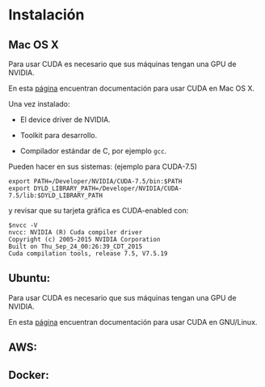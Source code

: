 # Instalación 


## Mac OS X

Para usar CUDA es necesario que sus máquinas tengan una GPU de NVIDIA.

En esta [página](http://docs.nvidia.com/cuda/cuda-getting-started-guide-for-mac-os-x/) encuentran documentación para usar CUDA en Mac OS X.

Una vez instalado:

* El device driver de NVIDIA.

* Toolkit para desarrollo.

* Compilador estándar de C, por ejemplo `gcc`.

Pueden hacer en sus sistemas: (ejemplo para CUDA-7.5)

```
export PATH=/Developer/NVIDIA/CUDA-7.5/bin:$PATH
export DYLD_LIBRARY_PATH=/Developer/NVIDIA/CUDA-7.5/lib:$DYLD_LIBRARY_PATH
```

y revisar que su tarjeta gráfica es CUDA-enabled con:

```
$nvcc -V
nvcc: NVIDIA (R) Cuda compiler driver
Copyright (c) 2005-2015 NVIDIA Corporation
Built on Thu_Sep_24_00:26:39_CDT_2015
Cuda compilation tools, release 7.5, V7.5.19
```

## Ubuntu:

Para usar CUDA es necesario que sus máquinas tengan una GPU de NVIDIA.

En esta [página](http://docs.nvidia.com/cuda/cuda-getting-started-guide-for-mac-os-x/) encuentran documentación para usar CUDA en GNU/Linux.


## AWS:



## Docker:





